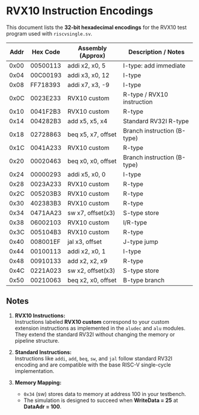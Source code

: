 # RVX10 Instruction Encodings

This document lists the **32-bit hexadecimal encodings** for the RVX10 test program used with `riscvsingle.sv`.

| Addr  | Hex Code   | Assembly (Approx)      | Description / Notes                       |
|-------|-----------|-----------------------|------------------------------------------|
| 0x00  | 00500113  | addi x2, x0, 5        | I-type: add immediate                     |
| 0x04  | 00C00193  | addi x3, x0, 12       | I-type                                     |
| 0x08  | FF718393  | addi x7, x3, -9       | I-type                                     |
| 0x0C  | 0023E233  | RVX10 custom           | R-type / RVX10 instruction               |
| 0x10  | 0041F2B3  | RVX10 custom           | R-type                                    |
| 0x14  | 004282B3  | add x5, x5, x4        | Standard RV32I R-type                     |
| 0x18  | 02728863  | beq x5, x7, offset    | Branch instruction (B-type)               |
| 0x1C  | 0041A233  | RVX10 custom           | R-type                                    |
| 0x20  | 00020463  | beq x0, x0, offset    | Branch instruction (B-type)               |
| 0x24  | 00000293  | addi x5, x0, 0        | I-type                                     |
| 0x28  | 0023A233  | RVX10 custom           | R-type                                    |
| 0x2C  | 005203B3  | RVX10 custom           | R-type                                    |
| 0x30  | 402383B3  | RVX10 custom           | R-type                                    |
| 0x34  | 0471AA23  | sw x7, offset(x3)     | S-type store                               |
| 0x38  | 06002103  | RVX10 custom           | I/R-type                                  |
| 0x3C  | 005104B3  | RVX10 custom           | R-type                                    |
| 0x40  | 008001EF  | jal x3, offset        | J-type jump                                |
| 0x44  | 00100113  | addi x2, x0, 1        | I-type                                     |
| 0x48  | 00910133  | add x2, x2, x9        | R-type                                     |
| 0x4C  | 0221A023  | sw x2, offset(x3)     | S-type store                               |
| 0x50  | 00210063  | beq x2, x0, offset    | B-type branch                              |

## Notes

1. **RVX10 Instructions:**  
   Instructions labeled **RVX10 custom** correspond to your custom extension instructions as implemented in the `aludec` and `alu` modules. They extend the standard RV32I without changing the memory or pipeline structure.

2. **Standard Instructions:**  
   Instructions like `addi`, `add`, `beq`, `sw`, and `jal` follow standard RV32I encoding and are compatible with the base RISC-V single-cycle implementation.

3. **Memory Mapping:**  
   - `0x34` (sw) stores data to memory at address 100 in your testbench.
   - The simulation is designed to succeed when **WriteData = 25** at **DataAdr = 100**.

